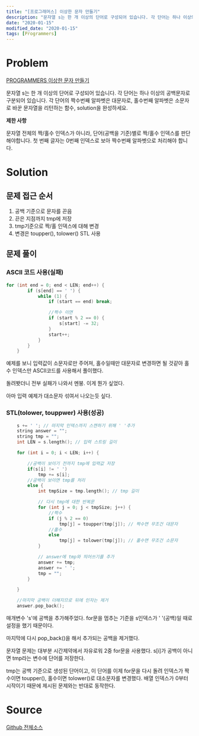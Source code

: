 ```yaml
---
title: "[프로그래머스] 이상한 문자 만들기"
description: "문자열 s는 한 개 이상의 단어로 구성되어 있습니다. 각 단어는 하나 이상의 공백문자로 구분되어 있습니다."
date: "2020-01-15"
modified_date: "2020-01-15"
tags: [Programmers]
---
```


# Problem

[PROGRAMMERS 이상한 문자 만들기](https://programmers.co.kr/learn/courses/30/lessons/12930)

문자열 s는 한 개 이상의 단어로 구성되어 있습니다. 각 단어는 하나 이상의 공백문자로 구분되어 있습니다. 각 단어의 짝수번째 알파벳은 대문자로, 홀수번째 알파벳은 소문자로 바꾼 문자열을 리턴하는 함수, solution을 완성하세요.

**제한 사항**

문자열 전체의 짝/홀수 인덱스가 아니라, 단어(공백을 기준)별로 짝/홀수 인덱스를 판단해야합니다.
첫 번째 글자는 0번째 인덱스로 보아 짝수번째 알파벳으로 처리해야 합니다.

# Solution

## 문제 접근 순서

1. 공백 기준으로 문자를 끈음
2. 끈은 지점까지 tmp에 저장
3. tmp기준으로 짝/홀 인덱스에 대해 변경
4. 변경은 toupper(), tolower() STL 사용

## 문제 풀이

### ASCII 코드 사용(실패)

```cpp
for (int end = 0; end < LEN; end++) {
		if (s[end] == ' ') {
			while (1) {
				if (start == end) break;

				//짝수 이면
				if (start % 2 == 0) {
					s[start] -= 32;
				}
				start++;
			}
		}
	}
```

예제를 보니 입력값이 소문자로만 주어져, 홀수일때만 대문자로 변경하면 될 것같아 홀수 인덱스만 ASCII코드를 사용해서 풀이했다.

돌려봣더니 전부 실패가 나와서 멘붕. 이게 뭔가 싶었다.

아마 입력 예제가 대소문자 섞여서 나오는듯 싶다.

### STL(tolower, touppwer) 사용(성공)

```cpp
	s += ' '; // 마지막 인덱스까지 스캔하기 위해 ' '추가
	string answer = "";
	string tmp = "";
	int LEN = s.length(); // 입력 스트링 길이

	for (int i = 0; i < LEN; i++) {

		//공백이 보이기 전까지 tmp에 입력값 저장
		if(s[i] != ' ')
			tmp += s[i];
		//공백이 보이면 tmp를 처리
		else {
			int tmpSize = tmp.length(); // tmp 길이

			// 다시 tmp에 대한 반복문
			for (int j = 0; j < tmpSize; j++) {
				//짝수
				if (j % 2 == 0)
					tmp[j] = toupper(tmp[j]); // 짝수면 무조건 대문자
				//홀수
				else
					tmp[j] = tolower(tmp[j]); // 홀수면 무조건 소문자
			}

			// answer에 tmp와 띄어쓰기를 추가
			answer += tmp;
			answer += ' ';
			tmp = "";
		}

	}

	//마지막 공백이 더해지므로 뒤에 인자는 제거
	answer.pop_back();
```

매개변수 's'에 공백을 추가해주었다. for문을 멈추는 기준을 s인덱스가 ' '(공백)일 때로 설정을 했기 때문이다.

마지막에 다시 pop_back()을 해서 추가되는 공백을 제거했다.

문자열 문제는 대부분 시간제약에서 자유로워 2중 for문을 사용했다. s[i]가 공백이 아니면 tmp라는 변수에 단어를 저장한다.

tmp는 공백 기준으로 생성된 단어이고, 이 단어를 이제 for문을 다시 돌려 인덱스가 짝수이면 toupper(), 홀수이면 tolower()로 대소문자를 변경했다. 배열 인덱스가 0부터 시작이기 때문에 제시된 문제와는 반대로 동작한다.

# Source

[Github 전체소스](https://github.com/MinByeongChan/myMBC/blob/master/Codetest/Programmers/LengthOfVisited.cpp)
